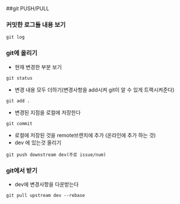 
##git PUSH/PULL

### 커밋한 로그들 내용 보기

~~~
git log
~~~

### git에 올리기


- 현재 변경한 부분 보기
~~~
git status
~~~
- 변경 내용 모두 더하기(변경사항을 add시켜 git이 알 수 있게 트랙시켜준다)
~~~
git add .
~~~
- 변경된 지점을 로컬에 저장한다
~~~
git commit
~~~

- 로컬에 저장된 것을 remote브랜치에 추가 (온라인에 추가 하는 것)
- dev 에 있는것 올리기
~~~
git push downstream dev(주로 issue/num)
~~~

### git에서 받기
- dev에 변경사항을 다운받는다
~~~
git pull upstream dev --rebase
~~~
